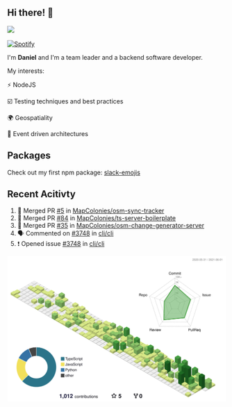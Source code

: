 ## Hi there! 👋

<p>
  <img src="https://github-readme-stats.vercel.app/api?username=syncush&theme=tokyonight">
</p>

[![Spotify](https://novatorem-rust.vercel.app/api/spotify)](https://open.spotify.com/user/syncush)

I'm **Daniel** and I'm a team leader and a backend software developer.

My interests:

⚡ NodeJS

☑️ Testing techniques and best practices

🌍 Geospatiality

🧠 Event driven architectures

## Packages
Check out my first npm package: [slack-emojis](https://www.npmjs.com/package/slack-emojis)

## Recent Acitivty
<!--START_SECTION:activity-->
1. 🎉 Merged PR [#5](https://github.com/MapColonies/osm-sync-tracker/pull/5) in [MapColonies/osm-sync-tracker](https://github.com/MapColonies/osm-sync-tracker)
2. 🎉 Merged PR [#84](https://github.com/MapColonies/ts-server-boilerplate/pull/84) in [MapColonies/ts-server-boilerplate](https://github.com/MapColonies/ts-server-boilerplate)
3. 🎉 Merged PR [#35](https://github.com/MapColonies/osm-change-generator-server/pull/35) in [MapColonies/osm-change-generator-server](https://github.com/MapColonies/osm-change-generator-server)
4. 🗣 Commented on [#3748](https://github.com/cli/cli/issues/3748) in [cli/cli](https://github.com/cli/cli)
5. ❗️ Opened issue [#3748](https://github.com/cli/cli/issues/3748) in [cli/cli](https://github.com/cli/cli)
<!--END_SECTION:activity-->

![contrib](./profile-3d-contrib/profile-green-animate.svg)
